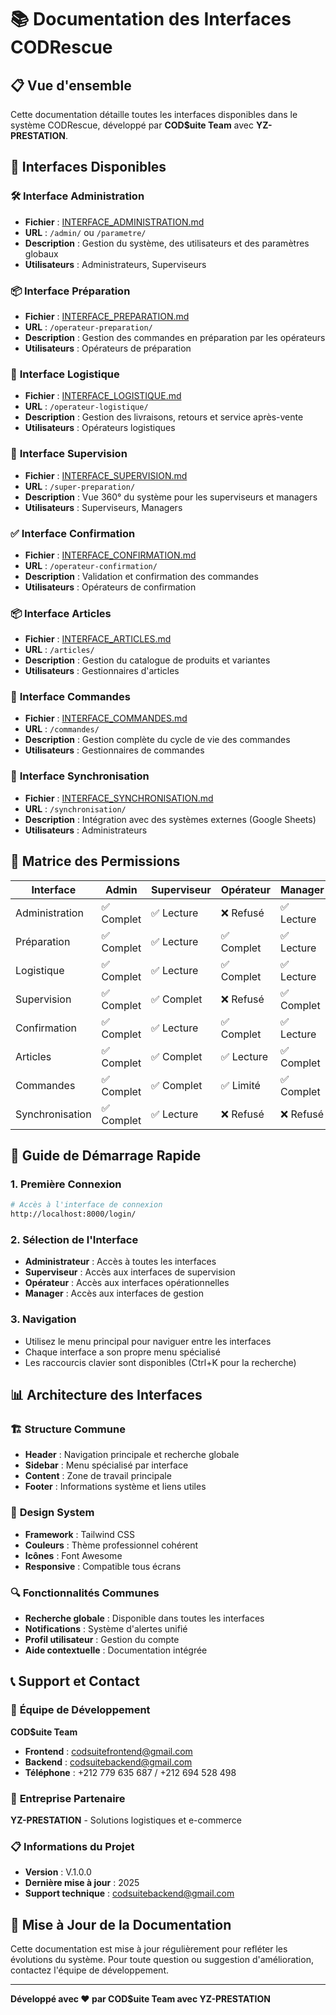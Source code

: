 # 📚 Documentation des Interfaces CODRescue

## 📋 Vue d'ensemble

Cette documentation détaille toutes les interfaces disponibles dans le système CODRescue, développé par **COD$uite Team** avec **YZ-PRESTATION**.

## 🎯 Interfaces Disponibles

### 🛠️ **Interface Administration**
- **Fichier** : [INTERFACE_ADMINISTRATION.md](INTERFACE_ADMINISTRATION.md)
- **URL** : `/admin/` ou `/parametre/`
- **Description** : Gestion du système, des utilisateurs et des paramètres globaux
- **Utilisateurs** : Administrateurs, Superviseurs

### 📦 **Interface Préparation**
- **Fichier** : [INTERFACE_PREPARATION.md](INTERFACE_PREPARATION.md)
- **URL** : `/operateur-preparation/`
- **Description** : Gestion des commandes en préparation par les opérateurs
- **Utilisateurs** : Opérateurs de préparation

### 🚚 **Interface Logistique**
- **Fichier** : [INTERFACE_LOGISTIQUE.md](INTERFACE_LOGISTIQUE.md)
- **URL** : `/operateur-logistique/`
- **Description** : Gestion des livraisons, retours et service après-vente
- **Utilisateurs** : Opérateurs logistiques

### 👥 **Interface Supervision**
- **Fichier** : [INTERFACE_SUPERVISION.md](INTERFACE_SUPERVISION.md)
- **URL** : `/super-preparation/`
- **Description** : Vue 360° du système pour les superviseurs et managers
- **Utilisateurs** : Superviseurs, Managers

### ✅ **Interface Confirmation**
- **Fichier** : [INTERFACE_CONFIRMATION.md](INTERFACE_CONFIRMATION.md)
- **URL** : `/operateur-confirmation/`
- **Description** : Validation et confirmation des commandes
- **Utilisateurs** : Opérateurs de confirmation

### 📦 **Interface Articles**
- **Fichier** : [INTERFACE_ARTICLES.md](INTERFACE_ARTICLES.md)
- **URL** : `/articles/`
- **Description** : Gestion du catalogue de produits et variantes
- **Utilisateurs** : Gestionnaires d'articles

### 🛒 **Interface Commandes**
- **Fichier** : [INTERFACE_COMMANDES.md](INTERFACE_COMMANDES.md)
- **URL** : `/commandes/`
- **Description** : Gestion complète du cycle de vie des commandes
- **Utilisateurs** : Gestionnaires de commandes

### 🔄 **Interface Synchronisation**
- **Fichier** : [INTERFACE_SYNCHRONISATION.md](INTERFACE_SYNCHRONISATION.md)
- **URL** : `/synchronisation/`
- **Description** : Intégration avec des systèmes externes (Google Sheets)
- **Utilisateurs** : Administrateurs

## 🔐 Matrice des Permissions

| Interface | Admin | Superviseur | Opérateur | Manager |
|-----------|-------|-------------|-----------|---------|
| Administration | ✅ Complet | ✅ Lecture | ❌ Refusé | ✅ Lecture |
| Préparation | ✅ Complet | ✅ Lecture | ✅ Complet | ✅ Lecture |
| Logistique | ✅ Complet | ✅ Lecture | ✅ Complet | ✅ Lecture |
| Supervision | ✅ Complet | ✅ Complet | ❌ Refusé | ✅ Complet |
| Confirmation | ✅ Complet | ✅ Lecture | ✅ Complet | ✅ Lecture |
| Articles | ✅ Complet | ✅ Complet | ✅ Lecture | ✅ Complet |
| Commandes | ✅ Complet | ✅ Complet | ✅ Limité | ✅ Complet |
| Synchronisation | ✅ Complet | ✅ Lecture | ❌ Refusé | ❌ Refusé |

## 🚀 Guide de Démarrage Rapide

### 1. **Première Connexion**
```bash
# Accès à l'interface de connexion
http://localhost:8000/login/
```

### 2. **Sélection de l'Interface**
- **Administrateur** : Accès à toutes les interfaces
- **Superviseur** : Accès aux interfaces de supervision
- **Opérateur** : Accès aux interfaces opérationnelles
- **Manager** : Accès aux interfaces de gestion

### 3. **Navigation**
- Utilisez le menu principal pour naviguer entre les interfaces
- Chaque interface a son propre menu spécialisé
- Les raccourcis clavier sont disponibles (Ctrl+K pour la recherche)

## 📊 Architecture des Interfaces

### 🏗️ **Structure Commune**
- **Header** : Navigation principale et recherche globale
- **Sidebar** : Menu spécialisé par interface
- **Content** : Zone de travail principale
- **Footer** : Informations système et liens utiles

### 🎨 **Design System**
- **Framework** : Tailwind CSS
- **Couleurs** : Thème professionnel cohérent
- **Icônes** : Font Awesome
- **Responsive** : Compatible tous écrans

### 🔍 **Fonctionnalités Communes**
- **Recherche globale** : Disponible dans toutes les interfaces
- **Notifications** : Système d'alertes unifié
- **Profil utilisateur** : Gestion du compte
- **Aide contextuelle** : Documentation intégrée

## 📞 Support et Contact

### 🏢 **Équipe de Développement**
**COD$uite Team**
- **Frontend** : codsuitefrontend@gmail.com
- **Backend** : codsuitebackend@gmail.com
- **Téléphone** : +212 779 635 687 / +212 694 528 498

### 🏢 **Entreprise Partenaire**
**YZ-PRESTATION** - Solutions logistiques et e-commerce

### 📋 **Informations du Projet**
- **Version** : V.1.0.0
- **Dernière mise à jour** : 2025
- **Support technique** : codsuitebackend@gmail.com

## 🔄 Mise à Jour de la Documentation

Cette documentation est mise à jour régulièrement pour refléter les évolutions du système. Pour toute question ou suggestion d'amélioration, contactez l'équipe de développement.

---

**Développé avec ❤️ par COD$uite Team avec YZ-PRESTATION**
